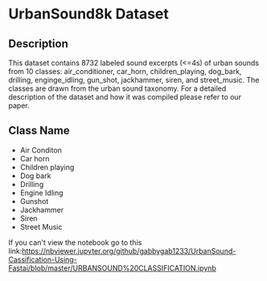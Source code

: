 # UrbanSound8k Dataset

## Description
This dataset contains 8732 labeled sound excerpts (<=4s) of urban sounds from 10 classes: air_conditioner, car_horn, children_playing, dog_bark, drilling, enginge_idling, gun_shot, jackhammer, siren, and street_music. The classes are drawn from the urban sound taxonomy. For a detailed description of the dataset and how it was compiled please refer to our paper.


## Class Name

*  Air Conditon
*  Car horn
*  Children playing
*  Dog bark
*  Drilling
*  Engine Idling
*  Gunshot
*  Jackhammer
*  Siren
*  Street Music

If you can't view the notebook go to this link:https://nbviewer.jupyter.org/github/gabbygab1233/UrbanSound-Cassification-Using-Fastai/blob/master/URBANSOUND%20CLASSIFICATION.ipynb
